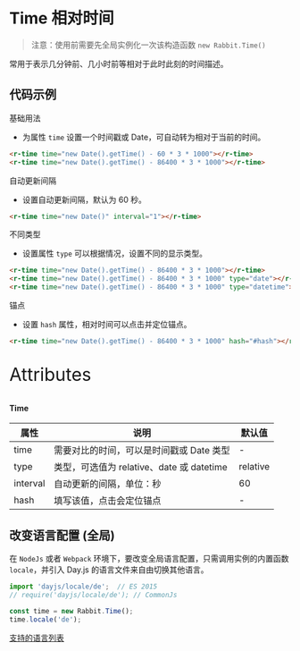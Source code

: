 # Time 相对时间

> 注意：使用前需要先全局实例化一次该构造函数  `new Rabbit.Time()`

常用于表示几分钟前、几小时前等相对于此时此刻的时间描述。

## 代码示例

基础用法

- 为属性 `time` 设置一个时间戳或 Date，可自动转为相对于当前的时间。

```html
<r-time time="new Date().getTime() - 60 * 3 * 1000"></r-time>
<r-time time="new Date().getTime() - 86400 * 3 * 1000"></r-time>
```

自动更新间隔

- 设置自动更新间隔，默认为 60 秒。

```html
<r-time time="new Date()" interval="1"></r-time>
```

不同类型

- 设置属性 `type` 可以根据情况，设置不同的显示类型。

```html
<r-time time="new Date().getTime() - 86400 * 3 * 1000"></r-time>
<r-time time="new Date().getTime() - 86400 * 3 * 1000" type="date"></r-time>
<r-time time="new Date().getTime() - 86400 * 3 * 1000" type="datetime"></r-time>
```

锚点

- 设置 `hash` 属性，相对时间可以点击并定位锚点。

```html
<r-time time="new Date().getTime() - 86400 * 3 * 1000" hash="#hash"></r-time>
```

<p style="font-size: 32px">Attributes</p>

#### Time

| 属性     | 说明                                         | 默认值   |
| -------- | -------------------------------------------- | -------- |
| time     | 需要对比的时间，可以是时间戳或 Date 类型     | -        |
| type     | 类型，可选值为 relative、date 或 datetime    | relative |
| interval | 自动更新的间隔，单位：秒                     | 60       |
| hash     | 填写该值，点击会定位锚点                     | -        |

## 改变语言配置 (全局)

在 `NodeJs` 或者 `Webpack` 环境下，要改变全局语言配置，只需调用实例的内置函数 `locale`，并引入  Day.js 的语言文件来自由切换其他语言。

```js
import 'dayjs/locale/de';  // ES 2015 
// require('dayjs/locale/de'); // CommonJs

const time = new Rabbit.Time();
time.locale('de');
```

[支持的语言列表](https://github.com/iamkun/dayjs/tree/dev/src/locale)

